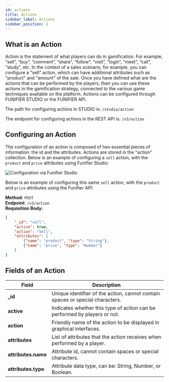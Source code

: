 ```yaml
---
id: actions
title: Actions
sidebar_label: Actions
sidebar_position: 2
---
```


## What is an Action

Action is the statement of what players can do in gamification. For example, “sell”, “buy”, “comment”, “share”, “follow”, “visit”, “login”, “meet”, “call”, “study”, etc. In the context of a sales scenario, for example, you can configure a "sell" action, which can have additional attributes such as "product" and "amount" of the sale. Once you have defined what are the actions that can be performed by the players, then you can use these actions in the gamification strategy, connected to the various game techniques available on the platform. Actions can be configured through FUNIFIER STUDIO or the FUNIFIER API.

The path for configuring actions in STUDIO is: `/studio/action`

The endpoint for configuring actions in the REST API is: `/v3/action`

## Configuring an Action

The configuration of an action is composed of two essential pieces of information: the id and the attributes. Actions are stored in the "action" collection. Below is an example of configuring a `sell` action, with the `product` and `price` attributes using Funifier Studio:

![Configuration via Funifier Studio](/img/studio/action-form.png)

Below is an example of configuring this same `sell` action, with the `product` and `price` attributes using the Funifier API:

**Method**: `POST`  
**Endpoint**: `/v3/action`  
**Requisition Body:**
```json
{
    "_id": "sell",
    "active": true,
    "action": "Sell",
    "attributes": [
        {"name": "product", "type": "String"}, 
        {"name": "price", "type": "Number"}
    ]
}
```

## Fields of an Action

|Field|Description|
|------|-----------|
|**_id**| Unique identifier of the action, cannot contain spaces or special characters.|
|**active**| Indicates whether this type of action can be performed by players or not.|
|**action**| Friendly name of the action to be displayed in graphical interfaces.|
|**attributes**| List of attributes that the action receives when performed by a player.|
|**attributes.name**| Attribute id, cannot contain spaces or special characters.|
|**attributes.type**| Attribute data type, can be: String, Number, or Boolean.|
